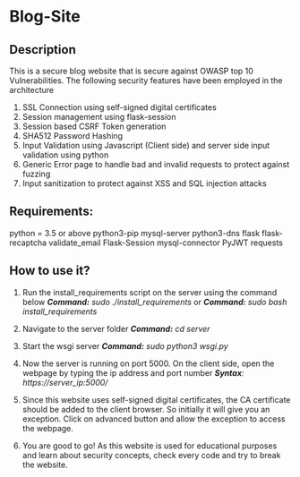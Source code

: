 # Blog-Site

Description
-----------
This is a secure blog website that is secure against OWASP top 10 Vulnerabilities. The following security features have been employed in the architecture

1) SSL Connection using self-signed digital certificates
2) Session management using flask-session
3) Session based CSRF Token generation
4) SHA512 Password Hashing
5) Input Validation using Javascript (Client side) and server side input validation using python
6) Generic Error page to handle bad and invalid requests to protect against fuzzing
7) Input sanitization to protect against XSS and SQL injection attacks

Requirements:
-------------
python = 3.5 or above
python3-pip
mysql-server
python3-dns
flask
flask-recaptcha
validate_email
Flask-Session
mysql-connector
PyJWT
requests

How to use it?
--------------
1) Run the install_requirements script on the server using the command below
<i><b>Command:</b> sudo ./install_requirements</i>
or
<i><b>Command:</b> sudo bash install_requirements</i>

2) Navigate to the server folder
<i><b>Command:</b> cd server</i>

3) Start the wsgi server
<i><b>Command:</b> sudo python3 wsgi.py</i>

4) Now the server is running on port 5000. On the client side, open the webpage by typing the ip address and port number
<i><b>Syntax</b>: https://server_ip:5000/</i>

5) Since this website uses self-signed digital certificates, the CA certificate should be added to the client browser. So initially it will give you an exception. Click on advanced button and allow the exception to access the webpage.

6) You are good to go! As this website is used for educational purposes and learn about security concepts, check every code and try to break the website.
